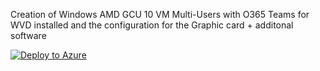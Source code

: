 Creation of Windows AMD GCU 10 VM Multi-Users with O365 Teams for WVD installed and the configuration for the Graphic card + additonal software

[![Deploy to Azure](https://aka.ms/deploytoazurebutton)](https://portal.azure.com/#create/Microsoft.Template/uri/)